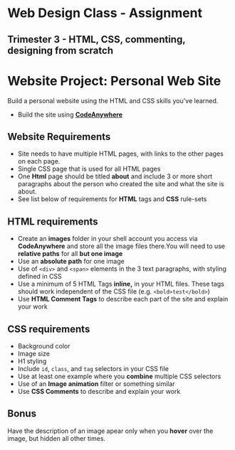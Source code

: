 # Web Design Class - Assignment
## Trimester 3 - HTML, CSS, commenting, designing from scratch

# Website Project: Personal Web Site

Build a personal website using the HTML and CSS skills you've learned.
- Build the site using [**CodeAnywhere**](https://codeanywhere.com/)

## Website Requirements

- Site needs to have multiple HTML pages, with links to the other pages on each page.
- Single CSS page that is used for all HTML pages
- One **Html** page should be titled **about** and include 3 or more short paragraphs about the person who created the site and what the site is about.
- See list below of requirements for **HTML** tags and **CSS** rule-sets

## HTML requirements

- Create an **images** folder in your shell account you access via **CodeAnywhere** and store all the image files there.You will need to use **relative paths** for all **but one image**
- Use an **absolute path** for one image 
- Use of `<div>` and `<span>` elements in the 3 text paragraphs, with styling defined in CSS
- Use a minimum of 5 HTML Tags **inline,** in your HTML files. These tags should work independent of the CSS file (e.g. `<bold>test</bold>`)
- Use **HTML Comment Tags** to describe each part of the site and explain your work

## CSS requirements

- Background color
- Image size
- H1 styling
- Include `id`, `class`, and `tag` selectors in your CSS file
- Use at least one example where you **combine** multiple CSS selectors
- Use of an **Image animation** filter or something similar
- Use **CSS Comments** to describe and explain your work

## Bonus

Have the description of an image apear only when you **hover** over the image, but hidden all other times.
